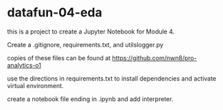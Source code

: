 # datafun-04-eda
this is a project to create a Jupyter Notebook for Module 4.


Create a .gitignore, requirements.txt, and utilslogger.py

copies of these files can be found at https://github.com/nwn8/pro-analytics-o1

use the directions in requirements.txt to install dependencies and activate virtual environment.

create a notebook file ending in .ipynb and add interpreter.

